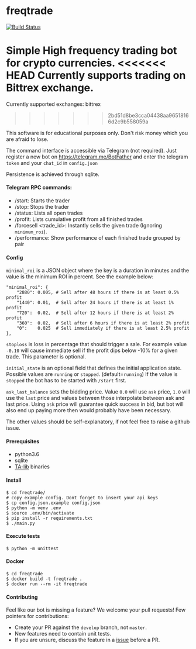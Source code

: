 # freqtrade

[![Build Status](https://travis-ci.org/gcarq/freqtrade.svg?branch=develop)](https://travis-ci.org/gcarq/freqtrade)

Simple High frequency trading bot for crypto currencies.
<<<<<<< HEAD
Currently supports trading on Bittrex exchange.
=======
Currently supported exchanges: bittrex
>>>>>>> 2bd51d8be3cca04438aa96518166d2c9b558059a

This software is for educational purposes only.
Don't risk money which you are afraid to lose.

The command interface is accessible via Telegram (not required).
Just register a new bot on https://telegram.me/BotFather
and enter the telegram `token` and your `chat_id` in `config.json`

Persistence is achieved through sqlite.

#### Telegram RPC commands:
* /start: Starts the trader
* /stop: Stops the trader
* /status: Lists all open trades
* /profit: Lists cumulative profit from all finished trades
* /forcesell <trade_id>: Instantly sells the given trade (Ignoring `minimum_roi`).
* /performance: Show performance of each finished trade grouped by pair

#### Config
`minimal_roi` is a JSON object where the key is a duration
in minutes and the value is the minimum ROI in percent.
See the example below:
```
"minimal_roi": {
    "2880": 0.005, # Sell after 48 hours if there is at least 0.5% profit
    "1440": 0.01,  # Sell after 24 hours if there is at least 1% profit
    "720":  0.02,  # Sell after 12 hours if there is at least 2% profit
    "360":  0.02,  # Sell after 6 hours if there is at least 2% profit
    "0":    0.025  # Sell immediately if there is at least 2.5% profit
},
```

`stoploss` is loss in percentage that should trigger a sale. 
For example value `-0.10` will cause immediate sell if the
profit dips below -10% for a given trade. This parameter is optional.

`initial_state` is an optional field that defines the initial application state.
Possible values are `running` or `stopped`. (default=`running`)
If the value is `stopped` the bot has to be started with `/start` first.

`ask_last_balance` sets the bidding price. Value `0.0` will use `ask` price, `1.0` will
use the `last` price and values between those interpolate between ask and last price. Using `ask` price will guarantee quick success in bid, but bot will also end up paying more then would probably have been necessary.

The other values should be self-explanatory,
if not feel free to raise a github issue.

#### Prerequisites
* python3.6
* sqlite
* [TA-lib](https://github.com/mrjbq7/ta-lib#dependencies) binaries

#### Install
```
$ cd freqtrade/
# copy example config. Dont forget to insert your api keys
$ cp config.json.example config.json
$ python -m venv .env
$ source .env/bin/activate
$ pip install -r requirements.txt
$ ./main.py
```

#### Execute tests

```
$ python -m unittest
```

#### Docker
```
$ cd freqtrade
$ docker build -t freqtrade .
$ docker run --rm -it freqtrade
```

#### Contributing

Feel like our bot is missing a feature? We welcome your pull requests! Few pointers for contributions:

- Create your PR against the `develop` branch, not `master`.
- New features need to contain unit tests.
- If you are unsure, discuss the feature in a [issue](https://github.com/gcarq/freqtrade/issues) before a PR.
